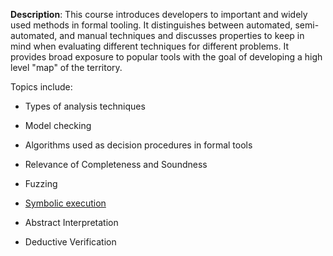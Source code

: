 **Description**: This course introduces developers to important and widely used methods in formal tooling. It distinguishes between automated, semi-automated, and manual techniques and discusses properties to keep in mind when evaluating different techniques for different problems. It provides broad exposure to popular tools with the goal of developing a high level "map" of the territory.

Topics include:
- Types of analysis techniques
- Model checking
- Algorithms used as decision procedures in formal tools
- Relevance of Completeness and Soundness
- Fuzzing
- [Symbolic execution](https://github.com/WilfredTA/formal-methods-curriculum/blob/master/courses/2_Approaches_Modeling_Verification/content/1_Symbolic_Execution/symbolic_execution.md)

- Abstract Interpretation
- Deductive Verification